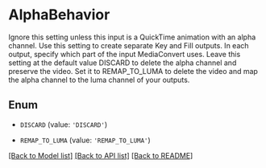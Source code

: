 # AlphaBehavior

Ignore this setting unless this input is a QuickTime animation with an alpha channel. Use this setting to create separate Key and Fill outputs. In each output, specify which part of the input MediaConvert uses. Leave this setting at the default value DISCARD to delete the alpha channel and preserve the video. Set it to REMAP_TO_LUMA to delete the video and map the alpha channel to the luma channel of your outputs.

## Enum

* `DISCARD` (value: `'DISCARD'`)

* `REMAP_TO_LUMA` (value: `'REMAP_TO_LUMA'`)

[[Back to Model list]](../README.md#documentation-for-models) [[Back to API list]](../README.md#documentation-for-api-endpoints) [[Back to README]](../README.md)


